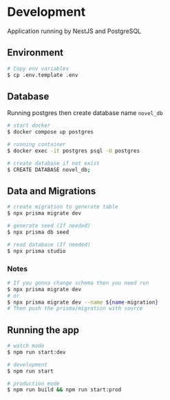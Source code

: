 # Development

Application running by NestJS and PostgreSQL

## Environment

```bash
# Copy env variables
$ cp .env.template .env
```

## Database

Running postgres then create database name `novel_db`

```bash
# start docker
$ docker compose up postgres

# running container
$ docker exec -it postgres psql -U postgres

# create database if not exist
$ CREATE DATABASE novel_db;
```

## Data and Migrations

```bash
# create migration to generate table
$ npx prisma migrate dev

# generate seed (If needed)
$ npx prisma db seed

# read database (If needed)
$ npx prisma studio
```

### Notes

```bash
# If you gonna change schema then you need run
$ npx prisma migrate dev
# or
$ npx prisma migrate dev --name ${name-migration}
# Then push the prisma/migration with source
```

## Running the app

```bash
# watch mode
$ npm run start:dev

# development
$ npm run start

# production mode
$ npm run build && npm run start:prod
```
